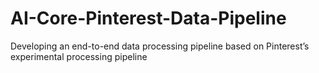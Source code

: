 # AI-Core-Pinterest-Data-Pipeline
Developing an end-to-end data processing pipeline based on Pinterest’s experimental processing pipeline